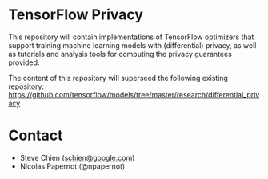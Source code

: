 # TensorFlow Privacy

This repository will contain implementations of TensorFlow optimizers that
support training machine learning models with (differential) privacy, as well
as tutorials and analysis tools for computing the privacy guarantees provided.

The content of this repository will superseed the following existing repository:
 https://github.com/tensorflow/models/tree/master/research/differential_privacy

# Contact

* Steve Chien (schien@google.com)
* Nicolas Papernot (@npapernot)
